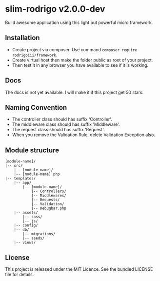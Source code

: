 # slim-rodrigo v2.0.0-dev

Build awesome application using this light but powerful micro framework.

## Installation
* Create project via composer. Use command `composer require rodrigoiii/framework`.
* Create virtual host then make the folder public as root of your project.
* Then test it in any browser you have available to see if it is working.

## Docs

The docs is not yet available. I will make it if this project get 50 stars.

## Naming Convention

* The controller class should has suffix 'Controller'.
* The middleware class should has suffix 'Middleware'.
* The request class should has suffix 'Request'.
* When you remove the Validation Rule, delete Validation Exception also.

## Module structure

```
[module-name]/
|-- src/
    |-- [module-name]/
    |-- [module-name].php
|-- templates/
    |-- app/
        |-- [module-name]/
            |-- Controllers/
            |-- Middlewares/
            |-- Requests/
            |-- Validation/
            |-- Debugbar.php
    |-- assets/
        |-- sass/
        |-- js/
    |-- config/
    |-- db/
        |-- migrations/
        |-- seeds/
    |-- views/
```

## License
This project is released under the MIT Licence. See the bundled LICENSE file for details.
